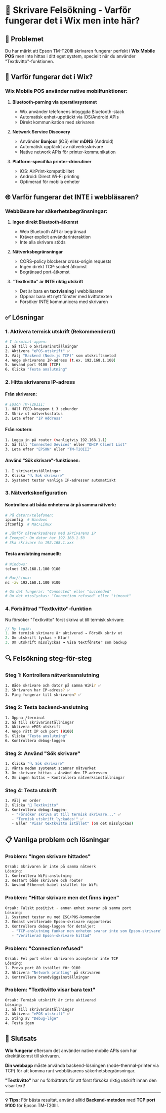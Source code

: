 # 🔧 Skrivare Felsökning - Varför fungerar det i Wix men inte här?

## 🤔 Problemet

Du har märkt att Epson TM-T20III skrivaren fungerar perfekt i **Wix Mobile POS** men inte hittas i ditt eget system, speciellt när du använder "Textkvitto"-funktionen.

## 📱 Varför fungerar det i Wix?

### **Wix Mobile POS använder native mobilfunktioner:**

1. **Bluetooth-parning via operativsystemet**
   - Wix använder telefonens inbyggda Bluetooth-stack
   - Automatisk enhet-upptäckt via iOS/Android APIs
   - Direkt kommunikation med skrivaren

2. **Network Service Discovery**
   - Använder **Bonjour** (iOS) eller **mDNS** (Android)
   - Automatisk upptäckt av nätverksskrivare
   - Native network APIs för printer-kommunikation

3. **Platform-specifika printer-drivrutiner**
   - iOS: AirPrint-kompatibilitet
   - Android: Direct Wi-Fi printing
   - Optimerad för mobila enheter

## 🌐 Varför fungerar det INTE i webbläsaren?

### **Webbläsare har säkerhetsbegränsningar:**

1. **Ingen direkt Bluetooth-åtkomst**
   - Web Bluetooth API är begränsad
   - Kräver explicit användarinteraktion
   - Inte alla skrivare stöds

2. **Nätverksbegränsningar**
   - CORS-policy blockerar cross-origin requests
   - Ingen direkt TCP-socket åtkomst
   - Begränsad port-åtkomst

3. **"Textkvitto" är INTE riktig utskrift**
   - Det är bara en **textvisning** i webbläsaren
   - Öppnar bara ett nytt fönster med kvittotexten
   - Försöker INTE kommunicera med skrivaren

## ✅ Lösningar

### **1. Aktivera termisk utskrift (Rekommenderat)**

```bash
# I terminal-appen:
1. Gå till ⚙️ Skrivarinställningar
2. Aktivera "ePOS-utskrift" ✅
3. Välj "Backend (Node.js TCP)" som utskriftsmetod
4. Ange skrivarens IP-adress (t.ex. 192.168.1.100)
5. Använd port 9100 (TCP)
6. Klicka "Testa anslutning"
```

### **2. Hitta skrivarens IP-adress**

#### **Från skrivaren:**
```bash
# Epson TM-T20III:
1. Håll FEED-knappen i 3 sekunder
2. Skriv ut nätverksstatus
3. Leta efter "IP Address"
```

#### **Från routern:**
```bash
1. Logga in på router (vanligtvis 192.168.1.1)
2. Gå till "Connected Devices" eller "DHCP Client List"
3. Leta efter "EPSON" eller "TM-T20III"
```

#### **Använd "Sök skrivare"-funktionen:**
```bash
1. I skrivarinställningar
2. Klicka "🔍 Sök skrivare"
3. Systemet testar vanliga IP-adresser automatiskt
```

### **3. Nätverkskonfiguration**

#### **Kontrollera att båda enheterna är på samma nätverk:**
```bash
# På datorn/telefonen:
ipconfig  # Windows
ifconfig  # Mac/Linux

# Jämför nätverksadress med skrivarens IP
# Exempel: Om dator har 192.168.1.50
# Ska skrivare ha 192.168.1.xxx
```

#### **Testa anslutning manuellt:**
```bash
# Windows:
telnet 192.168.1.100 9100

# Mac/Linux:
nc -zv 192.168.1.100 9100

# Om det fungerar: "Connected" eller "succeeded"
# Om det misslyckas: "Connection refused" eller "timeout"
```

### **4. Förbättrad "Textkvitto"-funktion**

Nu försöker "Textkvitto" först skriva ut till termisk skrivare:

```javascript
// Ny logik:
1. Om termisk skrivare är aktiverad → Försök skriv ut
2. Om utskrift lyckas → Klar! 
3. Om utskrift misslyckas → Visa textfönster som backup
```

## 🔍 Felsökning steg-för-steg

### **Steg 1: Kontrollera nätverksanslutning**
```bash
1. Både skrivare och dator på samma WiFi? ✅
2. Skrivaren har IP-adress? ✅
3. Ping fungerar till skrivaren? ✅
```

### **Steg 2: Testa backend-anslutning**
```bash
1. Öppna /terminal
2. Gå till skrivarinställningar
3. Aktivera ePOS-utskrift
4. Ange rätt IP och port (9100)
5. Klicka "Testa anslutning"
6. Kontrollera debug-loggen
```

### **Steg 3: Använd "Sök skrivare"**
```bash
1. Klicka "🔍 Sök skrivare"
2. Vänta medan systemet scannar nätverket
3. Om skrivare hittas → Använd den IP-adressen
4. Om ingen hittas → Kontrollera nätverksinställningar
```

### **Steg 4: Testa utskrift**
```bash
1. Välj en order
2. Klicka "📄 Textkvitto"
3. Kontrollera debug-loggen:
   - "Försöker skriva ut till termisk skrivare..." ✅
   - "Termisk utskrift lyckades!" ✅
   - Eller "Visar textkvitto istället" (om det misslyckas)
```

## 📋 Vanliga problem och lösningar

### **Problem: "Ingen skrivare hittades"**
```bash
Orsak: Skrivaren är inte på samma nätverk
Lösning: 
1. Kontrollera WiFi-anslutning
2. Restart både skrivare och router
3. Använd Ethernet-kabel istället för WiFi
```

### **Problem: "Hittar skrivare men det finns ingen"** 
```bash
Orsak: Falskt positivt - annan enhet svarar på samma port
Lösning: 
1. Systemet testar nu med ESC/POS-kommandon
2. Endast verifierade Epson-skrivare rapporteras
3. Kontrollera debug-loggen för detaljer:
   - "TCP-anslutning funkar men enheten svarar inte som Epson-skrivare"
   - "Verifierad Epson-skrivare hittad"
```

### **Problem: "Connection refused"**
```bash
Orsak: Fel port eller skrivaren accepterar inte TCP
Lösning:
1. Prova port 80 istället för 9100
2. Aktivera "Network printing" på skrivaren
3. Kontrollera brandväggsinställningar
```

### **Problem: "Textkvitto visar bara text"**
```bash
Orsak: Termisk utskrift är inte aktiverad
Lösning:
1. Gå till skrivarinställningar
2. Aktivera "ePOS-utskrift" ✅
3. Stäng av "Debug-läge"
4. Testa igen
```

## 🎯 Slutsats

**Wix fungerar** eftersom det använder native mobile APIs som har direktåtkomst till skrivaren.

**Din webbapp** måste använda backend-lösningen (node-thermal-printer via TCP) för att komma runt webbläsarens säkerhetsbegränsningar.

**"Textkvitto"** har nu förbättrats för att först försöka riktig utskrift innan den visar text!

---

**💡 Tips:** För bästa resultat, använd alltid **Backend-metoden** med **TCP port 9100** för Epson TM-T20III. 